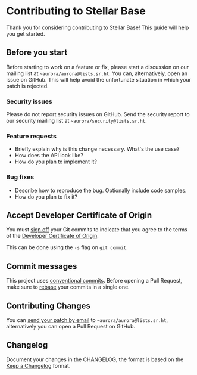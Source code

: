 # Contributing to Stellar Base

Thank you for considering contributing to Stellar Base!
This guide will help you get started.


## Before you start

Before starting to work on a feature or fix, please start a discussion
on our mailing list at `~aurora/aurora@lists.sr.ht`. You can,
alternatively, open an issue on GitHub. This will help avoid the
unfortunate situation in which your patch is rejected.

### Security issues

Please do not report security issues on GitHub. Send the security report
to our security mailing list at `~aurora/security@lists.sr.ht`.

### Feature requests

 * Briefly explain why is this change necessary. What's the use case?
 * How does the API look like?
 * How do you plan to implement it?

### Bug fixes

 * Describe how to reproduce the bug. Optionally include code samples.
 * How do you plan to fix it?


## Accept Developer Certificate of Origin

You must [sign off](https://git-scm.com/docs/git-commit#Documentation/git-commit.txt---signoff)
your Git commits to indicate that you agree to the terms of the [Developer
Certificate of Origin](https://developercertificate.org/).

This can be done using the `-s` flag on `git commit`.


## Commit messages

This project uses [conventional commits](https://www.conventionalcommits.org/en/v1.0.0-beta.2/).
Before opening a Pull Request, make sure to [rebase](https://git-scm.com/book/en/v2/Git-Branching-Rebasing)
your commits in a single one.


## Contributing Changes

You can [send your patch by email](https://git-send-email.io/) to
`~aurora/aurora@lists.sr.ht`, alternatively you can open a Pull
Request on GitHub.

## Changelog

Document your changes in the CHANGELOG, the format is based on the
[Keep a Changelog](https://keepachangelog.com/en/1.0.0/) format.
